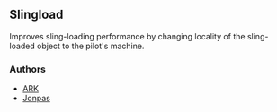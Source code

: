 ## Slingload

Improves sling-loading performance by changing locality of the sling-loaded object to the pilot's machine.

### Authors

- [ARK](http://www.ark-group.org)
- [Jonpas](http://github.com/jonpas)
